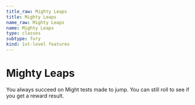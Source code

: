 ```yaml
---
title_raw: Mighty Leaps
title: Mighty Leaps
name_raw: Mighty Leaps
name: Mighty Leaps
type: classes
subtype: fury
kind: 1st-level features
---
```


# Mighty Leaps

You always succeed on Might tests made to jump. You can still roll to see if you get a reward result.

